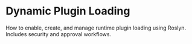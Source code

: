 # Dynamic Plugin Loading

How to enable, create, and manage runtime plugin loading using Roslyn. Includes security and approval workflows.
